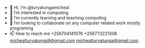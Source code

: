 - 👋 Hi, I’m @turyatungamicheal
- 👀 I’m interested in computing
- 🌱 I’m currently learning and teaching computing
- 💞️ I’m looking to collaborate on any computer related work mostly programing
- 📫 How to reach me
+256704141076
+256773221308
michealturyatunga9@gmail.com
michealturyatunga@gmail.com
<!---
turyatungamicheal/turyatungamicheal is a ✨ special ✨ repository because its `README.md` (this file) appears on your GitHub profile.
You can click the Preview link to take a look at your changes.
--->
